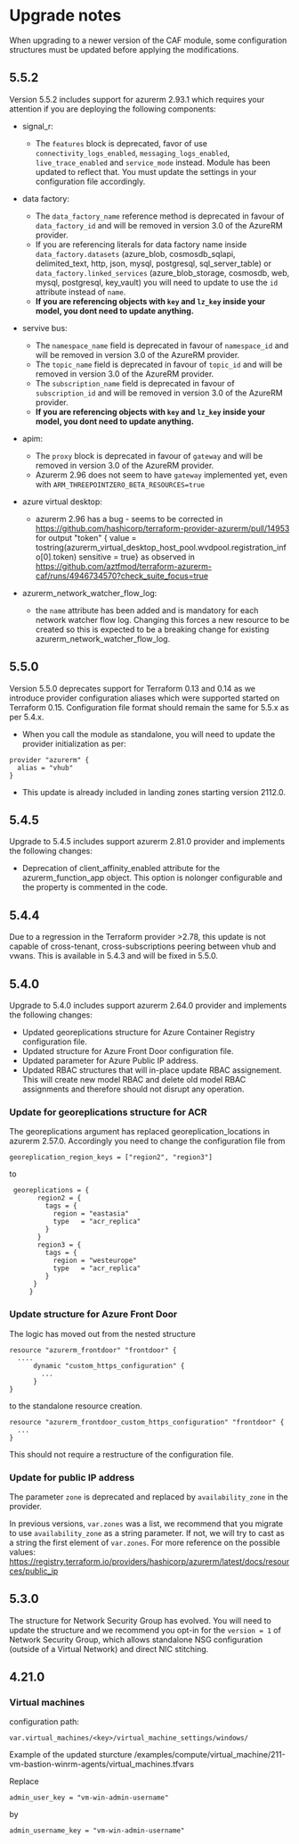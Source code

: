 # Upgrade notes

When upgrading to a newer version of the CAF module, some configuration structures must be updated before applying the modifications.

## 5.5.2

Version 5.5.2 includes support for azurerm 2.93.1 which requires your attention if you are deploying the following components:

- signal_r: 
  - The ```features``` block is deprecated, favor of use ```connectivity_logs_enabled```, ```messaging_logs_enabled```, ```live_trace_enabled``` and ```service_mode``` instead. Module has been updated to reflect that. You must update the settings in your configuration file accordingly.

- data factory: 
  - The `data_factory_name` reference method is deprecated in favour of `data_factory_id` and will be removed in version 3.0 of the AzureRM provider.
  - If you are referencing literals for data factory name inside ```data_factory.datasets``` (azure_blob, cosmosdb_sqlapi, delimited_text, http, json, mysql, postgresql, sql_server_table) or ```data_factory.linked_services``` (azure_blob_storage, cosmosdb, web, mysql, postgresql, key_vault) you will need to update to use the ```id``` attribute instead of ```name```.
  - **If you are referencing objects with ```key``` and ```lz_key``` inside your model, you dont need to update anything.**

- servive bus:
  - The `namespace_name` field is deprecated in favour of `namespace_id` and will be removed in version 3.0 of the AzureRM provider.
  - The `topic_name` field is deprecated in favour of `topic_id` and will be removed in version 3.0 of the AzureRM provider.
  - The `subscription_name` field is deprecated in favour of `subscription_id` and will be removed in version 3.0 of the AzureRM provider.
  - **If you are referencing objects with ```key``` and ```lz_key``` inside your model, you dont need to update anything.**

- apim:
  - The ```proxy``` block is deprecated in favour of `gateway` and will be removed in version 3.0 of the AzureRM provider.
  - Azurerm 2.96 does not seem to have ```gateway``` implemented yet, even with ```ARM_THREEPOINTZERO_BETA_RESOURCES=true```

- azure virtual desktop:
  - azurerm 2.96 has a bug - seems to be corrected in https://github.com/hashicorp/terraform-provider-azurerm/pull/14953 for output "token" {
  value     = tostring(azurerm_virtual_desktop_host_pool.wvdpool.registration_info[0].token)
  sensitive = true} as observed in https://github.com/aztfmod/terraform-azurerm-caf/runs/4946734570?check_suite_focus=true

- azurerm_network_watcher_flow_log:
  - the ```name``` attribute has been added and is mandatory for each network watcher flow log. Changing this forces a new resource to be created so this is expected to be a breaking change for existing azurerm_network_watcher_flow_log.


## 5.5.0

Version 5.5.0 deprecates support for Terraform 0.13 and 0.14 as we introduce provider configuration aliases which were supported started on Terraform 0.15.
Configuration file format should remain the same for 5.5.x as per 5.4.x.

- When you call the module as standalone, you will need to update the provider initialization as per:
```hcl
provider "azurerm" {
  alias = "vhub"
}
```
- This update is already included in landing zones starting version 2112.0.


## 5.4.5

Upgrade to 5.4.5 includes support azurerm 2.81.0 provider and implements the following changes:

- Deprecation of client_affinity_enabled attribute for the azurerm_function_app object. This option is nolonger configurable and the property is commented in the code.

## 5.4.4

Due to a regression in the Terraform provider >2.78, this update is not capable of cross-tenant, cross-subscriptions peering between vhub and vwans. This is available in 5.4.3 and will be fixed in 5.5.0.

## 5.4.0

Upgrade to 5.4.0 includes support azurerm 2.64.0 provider and implements the following changes:
- Updated georeplications structure for Azure Container Registry configuration file.
- Updated structure for Azure Front Door configuration file.
- Updated parameter for Azure Public IP address.
- Updated RBAC structures that will in-place update RBAC assignement. This will create new model RBAC and delete old model RBAC assignments and therefore should not disrupt any operation.

### Update for georeplications structure for ACR
The georeplications argument has replaced georeplication_locations in azurerm 2.57.0. Accordingly you need to change the configuration file from

```
georeplication_region_keys = ["region2", "region3"]
```
to
```
 georeplications = {
       region2 = {
         tags = {
           region = "eastasia"
           type   = "acr_replica"
         }
       }
       region3 = {
         tags = {
           region = "westeurope"
           type   = "acr_replica"
         }
      }
     }
```

### Update structure for Azure Front Door
The logic has moved out from the nested structure

```
resource "azurerm_frontdoor" "frontdoor" {
  ....
      dynamic "custom_https_configuration" {
        ...
      }
}
```

to the standalone resource creation.

```
resource "azurerm_frontdoor_custom_https_configuration" "frontdoor" {
  ...
}
```
This should not require a restructure of the configuration file.

### Update for public IP address
The parameter ```zone``` is deprecated and replaced by ```availability_zone``` in the provider.

In previous versions, ```var.zones``` was a list, we recommend that you migrate to use ```availability_zone``` as a string parameter. If not, we will try to cast as a string the first element of  ```var.zones```. For more reference on the possible values: https://registry.terraform.io/providers/hashicorp/azurerm/latest/docs/resources/public_ip


## 5.3.0

The structure for Network Security Group has evolved. You will need to update the structure and we recommend you opt-in for the ```version = 1``` of Network Security Group, which allows standalone NSG configuration (outside of a Virtual Network) and direct NIC stitching.


## 4.21.0

### Virtual machines
configuration path:
```hcl
var.virtual_machines/<key>/virtual_machine_settings/windows/
```

Example of the updated sturcture
/examples/compute/virtual_machine/211-vm-bastion-winrm-agents/virtual_machines.tfvars

Replace
```hcl
admin_user_key = "vm-win-admin-username"
```

by
```hcl
admin_username_key = "vm-win-admin-username"
```
